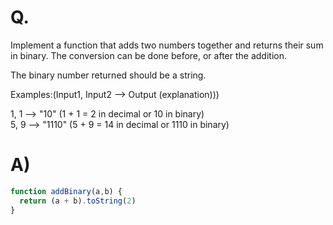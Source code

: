 # Q.
Implement a function that adds two numbers together and returns their sum in binary. The conversion can be done before, or after the addition.

The binary number returned should be a string.

Examples:(Input1, Input2 --> Output (explanation)))

1, 1 --> "10" (1 + 1 = 2 in decimal or 10 in binary)\
5, 9 --> "1110" (5 + 9 = 14 in decimal or 1110 in binary)

# A)
```js
function addBinary(a,b) {
  return (a + b).toString(2)
}
```
